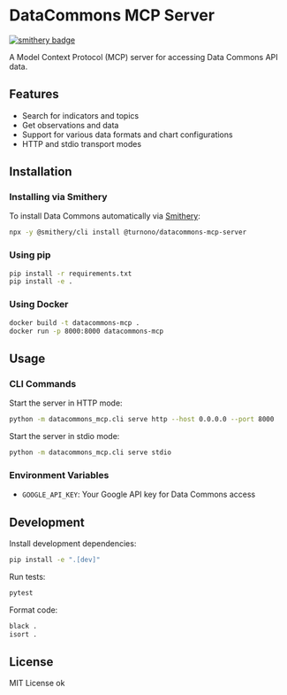 # DataCommons MCP Server

[![smithery badge](https://smithery.ai/badge/@turnono/datacommons-mcp-server)](https://smithery.ai/server/@turnono/datacommons-mcp-server)

A Model Context Protocol (MCP) server for accessing Data Commons API data.

## Features

- Search for indicators and topics
- Get observations and data
- Support for various data formats and chart configurations
- HTTP and stdio transport modes

## Installation

### Installing via Smithery

To install Data Commons automatically via [Smithery](https://smithery.ai/server/@turnono/datacommons-mcp-server):

```bash
npx -y @smithery/cli install @turnono/datacommons-mcp-server
```

### Using pip

```bash
pip install -r requirements.txt
pip install -e .
```

### Using Docker

```bash
docker build -t datacommons-mcp .
docker run -p 8000:8000 datacommons-mcp
```

## Usage

### CLI Commands

Start the server in HTTP mode:

```bash
python -m datacommons_mcp.cli serve http --host 0.0.0.0 --port 8000
```

Start the server in stdio mode:

```bash
python -m datacommons_mcp.cli serve stdio
```

### Environment Variables

- `GOOGLE_API_KEY`: Your Google API key for Data Commons access

## Development

Install development dependencies:

```bash
pip install -e ".[dev]"
```

Run tests:

```bash
pytest
```

Format code:

```bash
black .
isort .
```

## License

MIT License
ok
